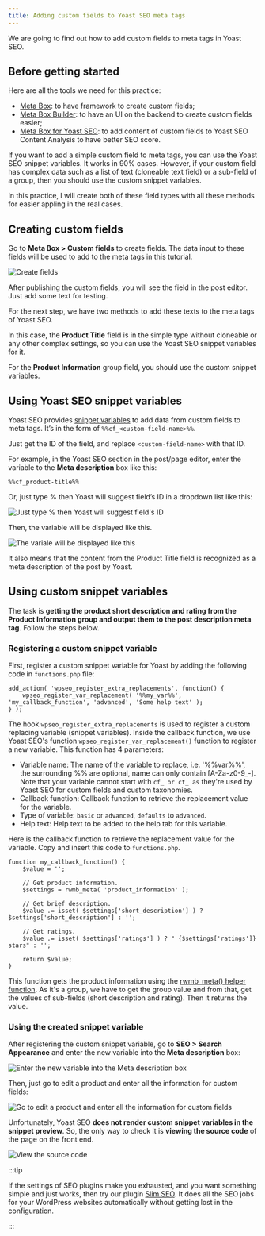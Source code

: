 ```yaml
---
title: Adding custom fields to Yoast SEO meta tags
---
```


We are going to find out how to add custom fields to meta tags in Yoast SEO.

## Before getting started

Here are all the tools we need for this practice:

* [Meta Box](https://metabox.io): to have framework to create custom fields;
* [Meta Box Builder](https://metabox.io/plugins/meta-box-builder/): to have an UI on the backend to create custom fields easier;
* [Meta Box for Yoast SEO](https://metabox.io/plugins/meta-box-yoast-seo): to add content of custom fields to Yoast SEO Content Analysis to have better SEO score.

If you want to add a simple custom field to meta tags, you can use the Yoast SEO snippet variables. It works in 90% cases. However, if your custom field has complex data such as a list of text (cloneable text field) or a sub-field of a group, then you should use the custom snippet variables.

In this practice, I will create both of these field types with all these methods for easier appling in the real cases.

## Creating custom fields

Go to **Meta Box > Custom fields** to create fields. The data input to these fields will be used to add to the meta tags in this tutorial.

![Create fields](https://i.imgur.com/CtKt0Dw.png)

After publishing the custom fields, you will see the field in the post editor. Just add some text for testing.

For the next step, we have two methods to add these texts to the meta tags of Yoast SEO.

In this case, the **Product Title** field is in the simple type without cloneable or any other complex settings, so you can use the Yoast SEO snippet variables for it.

For the **Product Information** group field, you should use the custom snippet variables.

## Using Yoast SEO snippet variables

Yoast SEO provides [snippet variables](https://kb.yoast.com/kb/yoast-wordpress-seo-titles-metas-template-variables/) to add data from custom fields to meta tags. It’s in the form of `%%cf_<custom-field-name>%%`.

Just get the ID of the field, and replace `<custom-field-name>` with that ID.

For example, in the Yoast SEO section in the post/page editor, enter the variable to the **Meta description** box like this:

`%%cf_product-title%%`

Or, just type % then Yoast will suggest field’s ID in a dropdown list like this:

![Just type % then Yoast will suggest field's ID](https://i.imgur.com/p8W7BZo.png)

Then, the variable will be displayed like this.

![The variale will be displayed like this](https://i.imgur.com/nOAgtmc.png)

It also means that the content from the Product Title field is recognized as a meta description of the post by Yoast.

## Using custom snippet variables

The task is **getting the product short description and rating from the Product Information group and output them to the post description meta tag**. Follow the steps below.

### Registering a custom snippet variable

First, register a custom snippet variable for Yoast by adding the following code in `functions.php` file:

```
add_action( 'wpseo_register_extra_replacements', function() {
    wpseo_register_var_replacement( '%%my_var%%', 'my_callback_function', 'advanced', 'Some help text' );
} );
```
The hook `wpseo_register_extra_replacements` is used to register a custom replacing variable (snippet variables). Inside the callback function, we use Yoast SEO's function `wpseo_register_var_replacement()` function to register a new variable. This function has 4 parameters:

* Variable name: The name of the variable to replace, i.e. '%%var%%', the surrounding %% are optional, name can only contain [A-Za-z0-9_-]. Note that your variable cannot start with `cf_ or ct_ as` they're used by Yoast SEO for custom fields and custom taxonomies.
* Callback function: Callback function to retrieve the replacement value for the variable.
* Type of variable: `basic` or `advanced`, `defaults` to `advanced`.
* Help text: Help text to be added to the help tab for this variable.

Here is the callback function to retrieve the replacement value for the variable. Copy and insert this code to `functions.php`.

```
function my_callback_function() {
    $value = '';

    // Get product information.
    $settings = rwmb_meta( 'product_information' );

    // Get brief description.
    $value .= isset( $settings['short_description'] ) ? $settings['short_description'] : '';

    // Get ratings.
    $value .= isset( $settings['ratings'] ) ? " {$settings['ratings']} stars" : '';

    return $value;
}
```

This function gets the product information using the [rwmb_meta() helper function](https://docs.metabox.io/displaying-fields/). As it's a group, we have to get the group value and from that, get the values of sub-fields (short description and rating). Then it returns the value.


### Using the created snippet variable

After registering the custom snippet variable, go to **SEO > Search Appearance** and enter the new variable into the **Meta description** box:

![Enter the new variable into the Meta description box](https://i.imgur.com/I2unxzu.png)

Then, just go to edit a product and enter all the information for custom fields:

![Go to edit a product and enter all the information for custom fields](https://i.imgur.com/kXWQRXr.png)

Unfortunately, Yoast SEO **does not render custom snippet variables in the snippet preview**. So, the only way to check it is **viewing the source code** of the page on the front end.

![View the source code](https://i.imgur.com/K9BpMcp.png)

:::tip

If the settings of SEO plugins make you exhausted, and you want something simple and just works, then try our plugin [Slim SEO](https://wordpress.org/plugins/slim-seo/). It does all the SEO jobs for your WordPress websites automatically without getting lost in the configuration.

:::
